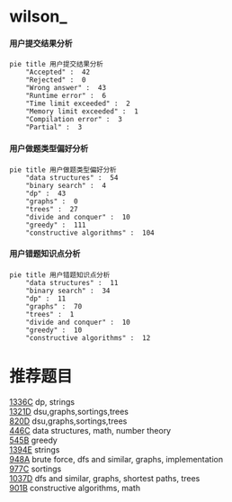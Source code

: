 # wilson_

<!-- tabs:start -->



#### **用户提交结果分析**

```mermaid
pie title 用户提交结果分析
    "Accepted" :  42
    "Rejected" :  0
    "Wrong answer" :  43
    "Runtime error" :  6
    "Time limit exceeded" :  2
    "Memory limit exceeded" :  1
    "Compilation error" :  3
    "Partial" :  3
```

#### **用户做题类型偏好分析**

```mermaid
pie title 用户做题类型偏好分析
    "data structures" :  54
    "binary search" :  4
    "dp" :  43
    "graphs" :  0
    "trees" :  27
    "divide and conquer" :  10
    "greedy" :  111
    "constructive algorithms" :  104
```
#### **用户错题知识点分析**

```mermaid
pie title 用户错题知识点分析
    "data structures" :  11
    "binary search" :  34
    "dp" :  11
    "graphs" :  70
    "trees" :  1
    "divide and conquer" :  10
    "greedy" :  10
    "constructive algorithms" :  12
```



<!-- tabs:end -->
# 推荐题目
[1336C](https://codeforces.com/contest/1336/problem/C)		dp,
                        strings		  
[1321D](https://codeforces.com/contest/1321/problem/D)		dsu,graphs,sortings,trees		  
[820D](https://codeforces.com/contest/820/problem/D)		dsu,graphs,sortings,trees		  
[446C](https://codeforces.com/contest/446/problem/C)		data structures,
                        math,
                        number theory		  
[545B](https://codeforces.com/contest/545/problem/B)		greedy		  
[1394E](https://codeforces.com/contest/1394/problem/E)		strings		  
[948A](https://codeforces.com/contest/948/problem/A)		brute force,
                        dfs and similar,
                        graphs,
                        implementation		  
[977C](https://codeforces.com/contest/977/problem/C)		sortings		  
[1037D](https://codeforces.com/contest/1037/problem/D)		dfs and similar,
                        graphs,
                        shortest paths,
                        trees		  
[901B](https://codeforces.com/contest/901/problem/B)		constructive algorithms,
                        math		  
